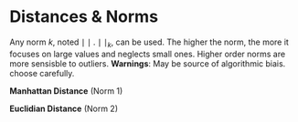 # Distances & Norms

Any norm $k$, noted $\mid\mid . \mid\mid_k$, can be used. The higher the norm, the more it focuses on large values and neglects small ones. Higher order norms are more sensisble to outliers.   **Warnings**: May be source of algorithmic biais. choose carefully.   

**Manhattan Distance** (Norm 1)

**Euclidian Distance** (Norm 2)





